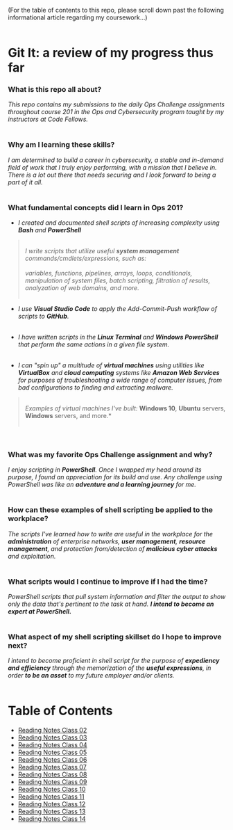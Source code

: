 (For the table of contents to this repo, please scroll down past the following informational article regarding my coursework...)<br><Br> 


# **Git It**:  a review of my progress thus far<br>


### **What is this repo all about?**
*This repo contains my submissions to the daily Ops Challenge assignments throughout course 201 in the Ops and Cybersecurity program taught by my instructors at Code Fellows.* <br><br>

### **Why am I learning these skills?**
*I am determined to build a career in cybersecurity, a stable and in-demand field of work that I truly enjoy performing, with a mission that I believe in. There is a lot out there that needs securing and I look forward to being a part of it all.* <br><br>

### **What fundamental concepts did I learn in Ops 201?**
- *I created and documented shell scripts of increasing complexity using **Bash** and **PowerShell***  
><br>*I write scripts that utilize useful **system management** commands/cmdlets/expressions, such as:<br><br>variables, functions, pipelines, arrays, loops, conditionals, manipulation of system files, batch scripting, filtration of results, analyzation of web domains, and more.* <br><br>

- *I use **Visual Studio Code** to apply the Add-Commit-Push workflow of scripts to **GitHub**.*<br><br>

- *I have written scripts in the **Linux Terminal** and **Windows PowerShell** that perform the same actions in a given file system.*<br><br>

- *I can "spin up" a multitude of **virtual machines** using utilities like **VirtualBox** and **cloud computing** systems like **Amazon Web Services** for purposes of troubleshooting a wide range of computer issues, from bad configurations to finding and extracting malware.*<br>
><br>*Examples of virtual machines I've built:*
**Windows 10**, **Ubuntu** servers, **Windows** servers, and more.*<br><br>

<br>

### **What was my favorite Ops Challenge assignment and why?**
*I enjoy scripting in **PowerShell**.  Once I wrapped my head around its purpose, I found an appreciation for its build and use. Any challenge using PowerShell was like an **adventure and a learning journey** for me.*<br><br> 

### **How can these examples of shell scripting be applied to the workplace?**
*The scripts I've learned how to write are useful in the workplace for the **administration** of enterprise networks, **user management**, **resource management**, and protection from/detection of **malicious cyber attacks** and exploitation.*<br><br>

### **What scripts would I continue to improve if I had the time?**
*PowerShell scripts that pull system information and filter the output to show only the data that's pertinent to the task at hand.  **I intend to become an expert at PowerShell.***<br><br>


### **What aspect of my shell scripting skillset do I hope to improve next?**
*I intend to become proficient in shell script for the purpose of **expediency and efficiency** through the memorization of the **useful expressions**, in order **to be an asset** to my future employer and/or clients.*<br><br>


# Table of Contents
 
- [Reading Notes Class 02](Class_02.md)
- [Reading Notes Class 03](Class_03.md)
- [Reading Notes Class 04](https://github.com/ShayCrane/201-Reading-Notes/blob/main/Class04.md)
- [Reading Notes Class 05](https://github.com/ShayCrane/201-Reading-Notes/blob/main/Class05.md)
- [Reading Notes Class 06](https://github.com/ShayCrane/201-Reading-Notes/blob/main/Class06.md)
- [Reading Notes Class 07](https://github.com/ShayCrane/201-Reading-Notes/blob/main/Class07.md)
- [Reading Notes Class 08](https://github.com/ShayCrane/201-Reading-Notes/blob/main/Class08.md)
- [Reading Notes Class 09](https://github.com/ShayCrane/201-Reading-Notes/blob/main/Class09.md)
- [Reading Notes Class 10](https://github.com/ShayCrane/201-Reading-Notes/blob/main/Class10.md)
- [Reading Notes Class 11](https://github.com/ShayCrane/201-Reading-Notes/blob/main/Class11.md)
- [Reading Notes Class 12](https://github.com/ShayCrane/201-Reading-Notes/blob/main/Class12.md)
- [Reading Notes Class 13](https://github.com/ShayCrane/201-Reading-Notes/blob/main/Class13.md)
- [Reading Notes Class 14](https://github.com/ShayCrane/201-Reading-Notes/blob/main/Class14.md)
<br><br>

